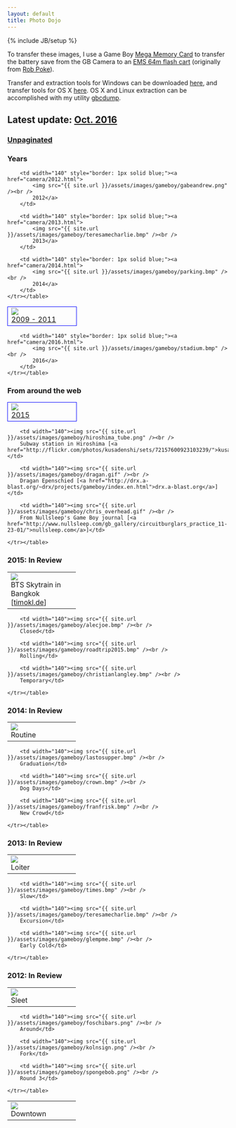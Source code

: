 ```yaml
---
layout: default
title: Photo Dojo
---
```

{% include JB/setup %}

<p>To transfer these images, I use a Game Boy <a href="http://www.amazon.com/Mega-Memory-Card/dp/B00002R108">Mega Memory Card</a> to transfer the battery save from the GB Camera to an <a href="http://store.kitsch-bent.com/product/usb-64m-smart-card">EMS 64m flash cart</a> (originally from <a href="http://robpoke.com/game-boy-camera-photos-to-pc/">Rob Poke</a>).</p>
<p>Transfer and extraction tools for Windows can be downloaded <a href="{{ site.url }}/assets/files/ems64m-win.zip">here</a>, and transfer tools for OS X <a href="{{ site.url }}/assets/files/ems64m-osx.zip">here</a>. OS X and Linux extraction can be accomplished with my utility <a href="https://github.com/excelangue/gbcdump">gbcdump</a>.</p>

<h2>Latest update: <a href="camera/2016.html#latest">Oct. 2016</a></h2>
<h3><a href="camera/all.html">Unpaginated</a><h3>

<h3>Years</h3>
<p>
	<table border="0" cellpadding="4"><tr>
		<td width="140" style="border: 1px solid blue;"><a href="camera/2009-2011.html">
			<img src="{{ site.url }}/assets/images/gameboy/textyjamie.png" /><br />
			2009 - 2011</a>
		</td>

		<td width="140" style="border: 1px solid blue;"><a href="camera/2012.html">
			<img src="{{ site.url }}/assets/images/gameboy/gabeandrew.png" /><br />
			2012</a>
		</td>
		
		<td width="140" style="border: 1px solid blue;"><a href="camera/2013.html">
			<img src="{{ site.url }}/assets/images/gameboy/teresamecharlie.bmp" /><br />
			2013</a>
		</td>
		
		<td width="140" style="border: 1px solid blue;"><a href="camera/2014.html">
			<img src="{{ site.url }}/assets/images/gameboy/parking.bmp" /><br />
			2014</a>
		</td>
	</tr></table>
</p>

<p>
	<table border="0" cellpadding="4"><tr>
		<td width="140" style="border: 1px solid blue;"><a href="camera/2015.html">
			<img src="{{ site.url }}/assets/images/gameboy/goodluck.bmp" /><br />
			2015</a>
		</td>

		<td width="140" style="border: 1px solid blue;"><a href="camera/2016.html">
			<img src="{{ site.url }}/assets/images/gameboy/stadium.bmp" /><br />
			2016</a>
		</td>
	</tr></table>
</p>

<h3>From around the web</h3>
<p>
	<table border="0" cellpadding="4"><tr>
		<td width="140"><img src="{{ site.url }}/assets/images/gameboy/bangkok10.gif" /><br />
		BTS Skytrain in Bangkok [<a href="http://timokl.de">timokl.de</a>]</td>

		<td width="140"><img src="{{ site.url }}/assets/images/gameboy/hiroshima_tube.png" /><br />
		Subway station in Hiroshima [<a href="http://flickr.com/photos/kusadenshi/sets/72157600923103239/">kusadenshi</a>]</td>

		<td width="140"><img src="{{ site.url }}/assets/images/gameboy/dragan.gif" /><br />
		Dragan Epenschied [<a href="http://drx.a-blast.org/~drx/projects/gameboy/index.en.html">drx.a-blast.org</a>]</td>

		<td width="140"><img src="{{ site.url }}/assets/images/gameboy/chris_overhead.gif" /><br />
		From Nullsleep's Game Boy journal [<a href="http://www.nullsleep.com/gb_gallery/circuitburglars_practice_11-23-01/">nullsleep.com</a>]</td>

	</tr></table>
</p>

<h3>2015: In Review</h3>
<p>
	<table border="0" cellpadding="4"><tr>
		<td width="140"><img src="{{ site.url }}/assets/images/gameboy/textorjamesmcd.bmp" /><br />
		Routine</td>

		<td width="140"><img src="{{ site.url }}/assets/images/gameboy/alecjoe.bmp" /><br />
		Closed</td>

		<td width="140"><img src="{{ site.url }}/assets/images/gameboy/roadtrip2015.bmp" /><br />
		Rolling</td>

		<td width="140"><img src="{{ site.url }}/assets/images/gameboy/christianlangley.bmp" /><br />
		Temporary</td>

	</tr></table>
</p>

<h3>2014: In Review</h3>
<p>
	<table border="0" cellpadding="4"><tr>
		<td width="140"><img src="{{ site.url }}/assets/images/gameboy/parking.bmp" /><br />
		Loiter</td>

		<td width="140"><img src="{{ site.url }}/assets/images/gameboy/lastosupper.bmp" /><br />
		Graduation</td>

		<td width="140"><img src="{{ site.url }}/assets/images/gameboy/crown.bmp" /><br />
		Dog Days</td>

		<td width="140"><img src="{{ site.url }}/assets/images/gameboy/franfrisk.bmp" /><br />
		New Crowd</td>

	</tr></table>
</p>

<h3>2013: In Review</h3>
<p>
	<table border="0" cellpadding="4"><tr>
		<td width="140"><img src="{{ site.url }}/assets/images/gameboy/foschisnow.bmp" /><br />
		Sleet</td>

		<td width="140"><img src="{{ site.url }}/assets/images/gameboy/times.bmp" /><br />
		Slow</td>

		<td width="140"><img src="{{ site.url }}/assets/images/gameboy/teresamecharlie.bmp" /><br />
		Excursion</td>

		<td width="140"><img src="{{ site.url }}/assets/images/gameboy/glempme.bmp" /><br />
		Early Cold</td>

	</tr></table>
</p>

<h3>2012: In Review</h3>
<p>
	<table border="0" cellpadding="4"><tr>
		<td width="140"><img src="{{ site.url }}/assets/images/gameboy/gabeandrew.png" /><br />
		Downtown</td>

		<td width="140"><img src="{{ site.url }}/assets/images/gameboy/foschibars.png" /><br />
		Around</td>

		<td width="140"><img src="{{ site.url }}/assets/images/gameboy/kolnsign.png" /><br />
		Fork</td>

		<td width="140"><img src="{{ site.url }}/assets/images/gameboy/spongebob.png" /><br />
		Round 3</td>

	</tr></table>
</p>

